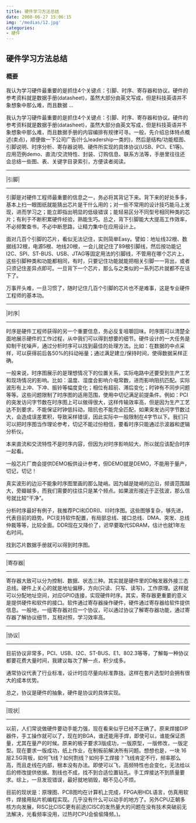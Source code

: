 ```yaml
---
title: 硬件学习方法总结
date: 2008-06-27 15:06:15
img: '/medias/12.jpg'
categories:
- 硬件
---
```


## 硬件学习方法总结


### 概要
我认为学习硬件最重要的是抓住4个关键点：引脚、时序、寄存器和协议。硬件的参考资料就是数据手册(datasheet)，虽然大部分由英文写成，但是科技英语并不象想象中那么难，而且数据 ...

我认为学习硬件最重要的是抓住4个关键点：引脚、时序、寄存器和协议。硬件的参考资料就是数据手册(datasheet)，虽然大部分由英文写成，但是科技英语并不象想象中那么难，而且数据手册的内容编排有规律可寻。一般，先介绍总体特点概述(卖点)，顺便做一下公司广告(什么leadership一类的)，然后是结构/功能框图、引脚说明、时序分析、寄存器说明、硬件所实现的具体协议(USB、PCI、E1等)、应用范例demo、直流/交流特性、封装、订购信息、联系方法等，手册里往往还会总结一些图、表、关键字目录索引，方便读者阅读。

------

|引脚|

------

引脚是对硬件工程师最重要的信息之一，务必将其背记下来。背下来的好处多多，基本上扫一眼图纸就能猜出芯片是干什么用的；对一些不常用的设计技巧能马上发现，进而学习之；能立即指出明显的低级错误；能轻易区分不同型号相同种类的芯片；有利于不断积累硬件经验，熟能生巧。总之，背下引脚能大大提高工作效率，不必频繁查书，不必中断思路，让精力集中在应用设计上。

面对几百个引脚的芯片，看似无法记住，实则简单Easy。譬如：地址线32根、数据线32根，电源5根、地线20根，一会儿就记住了89根引脚线，然后按功能记I2C、SPI、ST-BUS、USB、JTAG等固定用法的引脚线，不管用在哪个芯片上，这些引脚种类和功能都相同，有时，只要记住功能就能把相关引脚一一背出，或者只须记住差异点即可。一旦背下一个芯片，那么与之类似的一系列芯片就都不在话下了。

万事开头难，一旦习惯了，随时记住几百个引脚的芯片也不是难事，这是专业硬件工程师的基本功。

------

|时序|

------

时序是硬件工程师获得的另一个重要信息，务必反复咀嚼回味。时序图可以清楚全面地展示硬件的工作过程，从中我们可以得到想要的细节。硬件设计的一大任务是抑制干扰噪声，通过分析时序可以找到最佳的处理方法。比如：在数据的中点采样，可以获得前后各50%的抖动裕量；通过满足建立/保持时间，使得数据采样正确。

一般来说，时序图展示的是理想情况下的位置关系，实际电路中还要受到生产工艺和现场情况的影响。比如：温度、湿度会影响介电常数，进而影响阻抗匹配。实际波形有上冲、下冲、振铃等幅度变化；相位有超前、滞后变化；时钟有不同步问题等等。这些问题限制了时序图的适用范围，使用中切记满足前提条件。例如：PCI的突发访问字节数在时序图上可以做得很大，这样传输效率高，但是因为生产工艺达不到要求，不能保证时钟低抖动，阻抗也不能完全匹配，如果突发访问字节数过大，会造成误差累积，导致采样错误，因此实际中一般限制在4字节以下。我们只可以把时序图当作理论参考，切记不能过份相信，要看时序只能通过示波器和逻辑分析仪。

本来直流和交流特性不是时序内容，但因为对时序影响较大，所以就应该配合时序一起看。

一般芯片厂商会提供DEMO板供设计参考，但DEMO就是DEMO，不能用于量产，切记，切记！

真实波形的边沿不能象时序图里画的那么陡峭。因为越是陡峭的边沿，频谱范围越大，旁瓣越多，而我们需要的往往只是某个频点。如果波形接近于正弦波，那么信号就比较“干净”。

分析时序最好有例子，我推荐PCI和DDR(I、II)时序图。这些图够复杂，够先进，代表目前的趋势。PCI支持软件配置，有局部总线、接口总线、DMA、突发、总线仲裁等等，比较全面。DDR现在又降价了，迟早要取代SDRAM，估计也就1年左右时间。

找到芯片数据手册就可以得到时序图。

--------

|寄存器|

--------

寄存器大致可以分为控制、数据、状态三种。其实就是硬件里的D触发器外接三态总线。硬件上关心的就是地址偏移，方向(只读、只写、读写)，工作原理。这样就可以分配地址空间，对应GPIO连接，实现硬件时序。其实，寄存器更重要的意义是提供硬件和软件的接口。软件通过寄存器操作硬件，硬件通过寄存器给软件提供信息。一般地，一组寄存器对应一个协议，可以通过协议了解寄存器功能，通过寄存器了解协议细节，互相对照，学习效率高。

------

|协议|

------

目前协议非常多，PCI、USB、I2C、ST-BUS、E1、802.3等等，了解每一种协议都要花费大量时间，我建议每次了解一点，积少成多。

通常协议代表了行业标准，设计时应尽量向标准靠拢。这样在套片选型时会拥有很大的成本优势。

总之，协议是硬件的抽象，硬件是协议的具体实现。

------

|现状|

------

以前，人们常说做硬件要动手能力强，现在看来似乎已经不正确了。原来焊接DIP器件，手工操作就可以了，现在的BGA，谁还能用手焊，即使可以，谁能保证质量，尤其在量产的时候。原来的板子要求3版成功，一版原型，一版修改，一版定型。现在要求一版成功，纸上作业，在制板前解决所有问题。想想也是，一块 16层2.5G背板，如何飞线？如何割线？如何手工焊接？飞线肯定不行，频率那么高，而且走线在内部，根本没有办法。即使可以飞，高频特性也会变化，无法给以后的修改提供依据。割线也不成，找不到合适位置钻孔。手工焊接达不到质量要求。综上，一旦发现错误，最好就地销毁，眼不见心不烦。

目前的现状是：原理图、PCB图均在计算机上完成，FPGA用HDL语言，仿真用软件，焊接用贴片机编程实现。几乎没有什么可以动手的地方了。另外CPU正朝多核方向发展，RISC比CISC更有前途(CISC的发热量大的问题在没有技术突破前无法解决，光看频率没用，过热时CPU会偷偷降频。)。